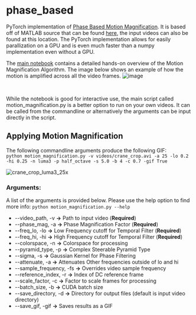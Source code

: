 # phase_based
PyTorch implementation of [Phase Based Motion Magnification](http://people.csail.mit.edu/nwadhwa/phase-video/phase-video.pdf). It is based off of MATLAB source that can be found [here](http://people.csail.mit.edu/nwadhwa/phase-video/), the input videos can also be found at this location. The PyTorch implementation allows for easily parallization on a GPU and is even much faster than a numpy implementation even without a GPU.

The [main notebook](https://github.com/itberrios/phase_based/blob/main/motion_amplification_pytorch.ipynb) contains a detailed hands-on overview of the Motion Magnification Algorithm. The image below shows an example of how the motion is amplified across all the video frames.
![image](https://github.com/itberrios/phase_based/assets/60835780/7dd5b6b0-1e6e-423b-95d0-4dedbce7065f)


<br>

While the notebook is good for interactive use, the main script called motion_magnification.py is a better option to run on your own videos. It can be called from the commandline or alternatively the arguments can be input directly in the script. 

## Applying Motion Magnification

The following commandline arguments produce the following GIF: <br>
``` python motion_magnification.py -v videos/crane_crop.avi -a 25 -lo 0.2 -hi 0.25 -n luma3 -p half_octave -s 5.0 -b 4 -c 0.7 -gif True ``` 

![crane_crop_luma3_25x](https://github.com/itberrios/phase_based/assets/60835780/83cebe8d-eafa-4342-b5c1-2a9cc13ea458)

### Arguments:
A list of the arguments is provided below. Please use the help option to find more info: 
``` python motion_magnification.py --help ```

- --video_path, -v         **&rarr;** Path to input video (**Required**)
- --phase_mag, -a          **&rarr;** Phase Magnification Factor (**Required**)
- --freq_lo, -lo           **&rarr;** Low Frequency cutoff for Temporal Filter (**Required**)
- --freq_hi, -hi           **&rarr;** High Frequency cutoff for Temporal Filter (**Required**)
- --colorspace, -n         **&rarr;** Colorspace for processing
- --pyramid_type, -p       **&rarr;** Complex Steerable Pyramid Type
- --sigma, -s              **&rarr;** Gaussian Kernel for Phase Filtering
- --attenuate, -a          **&rarr;** Attenuates Other frequencies outside of lo and hi
- --sample_frequency, -fs  **&rarr;** Overrides video sample frequency
- --reference_index, -r    **&rarr;** Index of DC reference frame
- --scale_factor, -c       **&rarr;** Factor to scale frames for processing
- --batch_size, -b         **&rarr;** CUDA batch size
- --save_directory, -d     **&rarr;** Directory for output files (default is input video directory)  
- --save_gif, -gif         **&rarr;** Saves results as a GIF
